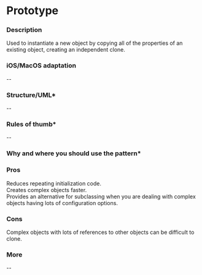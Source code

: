 

# Prototype

### Description </br>
Used to instantiate a new object by copying all of the properties of an existing object, creating an independent clone. </br>

### iOS/MacOS adaptation </br>
-- </br>

### Structure/UML*
--

### Rules of thumb*
--

### Why and where you should use the pattern*

### Pros </br>
Reduces repeating initialization code. </br>
Creates complex objects faster. </br>
Provides an alternative for subclassing when you are dealing with complex objects having lots of configuration options. </br>

### Cons </br>
Complex objects with lots of references to other objects can be difficult to clone. </br>

### More
--
